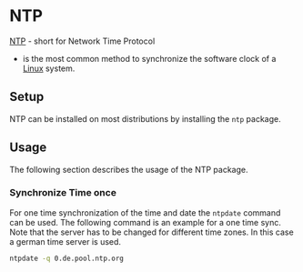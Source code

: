 # NTP

[NTP](https://www.rfc-editor.org/rfc/rfc5905) - short for Network Time Protocol
- is the most common method to synchronize the software clock of a
[Linux](/wiki/linux/linux.md) system.

## Setup

NTP can be installed on most distributions by installing the
`ntp` package.

## Usage

The following section describes the usage of the NTP package.

### Synchronize Time once

For one time synchronization of the time and date the `ntpdate` command can be
used.
The following command is an example for a one time sync.
Note that the server has to be changed for different time zones.
In this case a german time server is used.

```sh
ntpdate -q 0.de.pool.ntp.org
```
